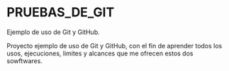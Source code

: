 # PRUEBAS_DE_GIT
Ejemplo de uso de Git y GitHub.

Proyecto ejemplo de uso de Git y GitHub, con el fin de aprender todos los usos, ejecuciones, limites y alcances que me ofrecen estos dos sowftwares.
